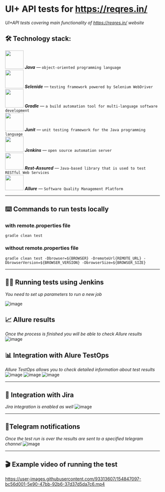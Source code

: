 # UI+ API tests for https://reqres.in/
*UI+API tests covering main functionality of https://reqres.in/ website*

## :hammer_and_wrench: Technology stack:  
<img src="https://github.com/aafanasyevaa/aafanasyevaa/blob/main/media/Java.png" width="60" height="60" /> ***Java*** — `object-oriented programming language`   
<img src="https://github.com/aafanasyevaa/aafanasyevaa/blob/main/media/Selenide.jpg" width="60" height="60" /> ***Selenide*** — `testing framework powered by Selenium WebDriver`  
<img src="https://github.com/aafanasyevaa/aafanasyevaa/blob/main/media/Gradle.png" width="60" height="60" /> ***Gradle*** — `a build automation tool for multi-language software development`  
<img src="https://user-images.githubusercontent.com/93313607/157079979-8b8c967b-b25c-4563-a1e8-1857fac7530a.png" width="60" height="60" />  ***Junit*** — `unit testing framework for the Java programming language`  
<img src="https://github.com/aafanasyevaa/aafanasyevaa/blob/main/media/Jenkins.jpg" width="60" height="50" /> ***Jenkins*** — `open source automation server`  
<img src="https://user-images.githubusercontent.com/93313607/157080106-2d2f6f6d-a969-44b3-bcbf-55743b63f0ae.png" width="60" height="55" /> ***Rest-Assured*** — `Java-based library that is used to test RESTful Web Services`  
<img src="https://user-images.githubusercontent.com/93313607/157080256-bcf26a4c-51c6-45fb-bc69-d896719cc991.png" width="60" height="50" /> ***Allure*** — `Software Quality Management Platform`

***

## :keyboard: Commands to run tests locally
### with remote.properties file
``` gradle clean test ```
### without remote.properties file
``` gradle clean test -Dbrowser=${BROWSER} -DremoteUrl{REMOTE_URL} -DbrowserVersion=${BROWSER_VERSION} -DbrowserSize=${BROWSER_SIZE} ```

***

## :construction_worker_man: Running tests using Jenkins
*You need to set up parameters to run a new job*

 ![image](https://user-images.githubusercontent.com/93313607/154845961-047b09f8-d0d2-4b3d-b340-663768a9b2ff.png)

## :chart_with_upwards_trend: Allure results
*Once the process is finished you will be able to check Allure results*
![image](https://user-images.githubusercontent.com/93313607/154846120-3fab91b8-d615-432c-886c-2af9667fafe9.png)

## :bar_chart: Integration with Alure TestOps
*Allure TestOps allows you to check detailed information about test results*
![image](https://user-images.githubusercontent.com/93313607/154846211-21701fc9-54a2-463a-beef-f5f9bb951cd9.png)
![image](https://user-images.githubusercontent.com/93313607/154846230-9438c61c-7c07-45d9-86be-b3b24d56a220.png)
![image](https://user-images.githubusercontent.com/93313607/154846271-e6b01ec8-04c7-4210-8d08-2f7604151103.png)

***
## :toolbox: Integration with Jira
*Jira integration is enabled as well*
![image](https://user-images.githubusercontent.com/93313607/154846644-4aedf64b-24bc-4e06-9733-f29c4d16f5c2.png)

***
## :email:Telegram notifications
*Once the test run is over the results are sent to a specified telegram channel*
![image](https://user-images.githubusercontent.com/93313607/154847016-d4a11f4c-7c4e-4826-a7e6-14300de2e6e2.png)

***
## :clapper: Example video of running the test
https://user-images.githubusercontent.com/93313607/154847097-bc56d001-5e90-47bb-92b6-37d37d5da7c6.mp4
